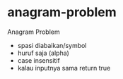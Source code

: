 # anagram-problem
Anagram Problem
- spasi diabaikan/symbol
- huruf saja (alpha)
- case insensitif
- kalau inputnya sama return true
